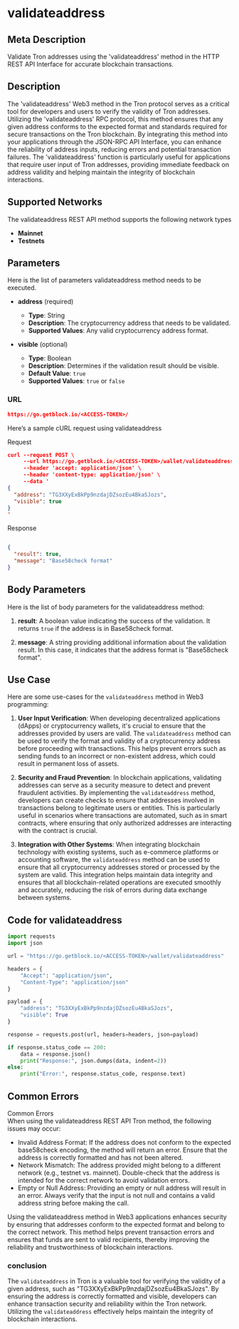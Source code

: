 # validateaddress


## Meta Description
Validate Tron addresses using the 'validateaddress' method in the HTTP REST API Interface for accurate blockchain transactions.

## Description
The 'validateaddress' Web3 method in the Tron protocol serves as a critical tool for developers and users to verify the validity of Tron addresses. Utilizing the 'validateaddress' RPC protocol, this method ensures that any given address conforms to the expected format and standards required for secure transactions on the Tron blockchain. By integrating this method into your applications through the JSON-RPC API Interface, you can enhance the reliability of address inputs, reducing errors and potential transaction failures. The 'validateaddress' function is particularly useful for applications that require user input of Tron addresses, providing immediate feedback on address validity and helping maintain the integrity of blockchain interactions.

## Supported Networks
The validateaddress  REST API method supports the following network types
- **Mainnet**
- **Testnets**

## Parameters

Here is the list of parameters validateaddress method needs to be executed.

- **address** (required)
  - **Type**: String
  - **Description**: The cryptocurrency address that needs to be validated.
  - **Supported Values**: Any valid cryptocurrency address format.

- **visible** (optional)
  - **Type**: Boolean
  - **Description**: Determines if the validation result should be visible. 
  - **Default Value**: `true`
  - **Supported Values**: `true` or `false`

### URL
```json
https://go.getblock.io/<ACCESS-TOKEN>/
```
Here’s a sample cURL request using validateaddress

Request
```json
curl --request POST \
     --url https://go.getblock.io/<ACCESS-TOKEN>/wallet/validateaddress \
     --header 'accept: application/json' \
     --header 'content-type: application/json' \
     --data '
{
  "address": "TG3XXyExBkPp9nzdajDZsozEu4BkaSJozs",
  "visible": true
}
'
```

Response
```json

{
  "result": true,
  "message": "Base58check format"
}
```
## Body Parameters

Here is the list of body parameters for the validateaddress method:

1. **result**: A boolean value indicating the success of the validation. It returns `true` if the address is in Base58check format.

2. **message**: A string providing additional information about the validation result. In this case, it indicates that the address format is "Base58check format".

## Use Case

Here are some use-cases for the `validateaddress` method in Web3 programming:

1. **User Input Verification**: When developing decentralized applications (dApps) or cryptocurrency wallets, it's crucial to ensure that the addresses provided by users are valid. The `validateaddress` method can be used to verify the format and validity of a cryptocurrency address before proceeding with transactions. This helps prevent errors such as sending funds to an incorrect or non-existent address, which could result in permanent loss of assets.

2. **Security and Fraud Prevention**: In blockchain applications, validating addresses can serve as a security measure to detect and prevent fraudulent activities. By implementing the `validateaddress` method, developers can create checks to ensure that addresses involved in transactions belong to legitimate users or entities. This is particularly useful in scenarios where transactions are automated, such as in smart contracts, where ensuring that only authorized addresses are interacting with the contract is crucial.

3. **Integration with Other Systems**: When integrating blockchain technology with existing systems, such as e-commerce platforms or accounting software, the `validateaddress` method can be used to ensure that all cryptocurrency addresses stored or processed by the system are valid. This integration helps maintain data integrity and ensures that all blockchain-related operations are executed smoothly and accurately, reducing the risk of errors during data exchange between systems.

## Code for validateaddress


```python
import requests
import json

url = "https://go.getblock.io/<ACCESS-TOKEN>/wallet/validateaddress"

headers = {
    "Accept": "application/json",
    "Content-Type": "application/json"
}

payload = {
    "address": "TG3XXyExBkPp9nzdajDZsozEu4BkaSJozs",
    "visible": True
}

response = requests.post(url, headers=headers, json=payload)

if response.status_code == 200:
    data = response.json()
    print("Response:", json.dumps(data, indent=2))
else:
    print("Error:", response.status_code, response.text)
```
## Common Errors

Common Errors  
When using the validateaddress  REST API Tron method, the following issues may occur:  
- Invalid Address Format: If the address does not conform to the expected base58check encoding, the method will return an error. Ensure that the address is correctly formatted and has not been altered.  
- Network Mismatch: The address provided might belong to a different network (e.g., testnet vs. mainnet). Double-check that the address is intended for the correct network to avoid validation errors.  
- Empty or Null Address: Providing an empty or null address will result in an error. Always verify that the input is not null and contains a valid address string before making the call.  

Using the validateaddress method in Web3 applications enhances security by ensuring that addresses conform to the expected format and belong to the correct network. This method helps prevent transaction errors and ensures that funds are sent to valid recipients, thereby improving the reliability and trustworthiness of blockchain interactions.

### conclusion

The `validateaddress` in Tron is a valuable tool for verifying the validity of a given address, such as "TG3XXyExBkPp9nzdajDZsozEu4BkaSJozs". By ensuring the address is correctly formatted and visible, developers can enhance transaction security and reliability within the Tron network. Utilizing the `validateaddress` effectively helps maintain the integrity of blockchain interactions.
